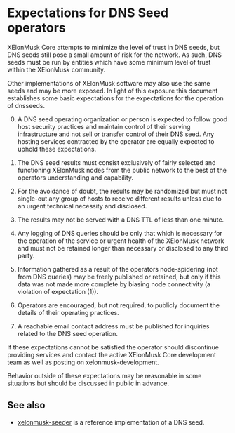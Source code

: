 Expectations for DNS Seed operators
====================================

XElonMusk Core attempts to minimize the level of trust in DNS seeds,
but DNS seeds still pose a small amount of risk for the network.
As such, DNS seeds must be run by entities which have some minimum
level of trust within the XElonMusk community.

Other implementations of XElonMusk software may also use the same
seeds and may be more exposed. In light of this exposure this
document establishes some basic expectations for the expectations
for the operation of dnsseeds.

0. A DNS seed operating organization or person is expected
to follow good host security practices and maintain control of
their serving infrastructure and not sell or transfer control of their
DNS seed. Any hosting services contracted by the operator are
equally expected to uphold these expectations.

1. The DNS seed results must consist exclusively of fairly selected and
functioning XElonMusk nodes from the public network to the best of the
operators understanding and capability.

2. For the avoidance of doubt, the results may be randomized but must not
single-out any group of hosts to receive different results unless due to an
urgent technical necessity and disclosed.

3. The results may not be served with a DNS TTL of less than one minute.

4. Any logging of DNS queries should be only that which is necessary
for the operation of the service or urgent health of the XElonMusk
network and must not be retained longer than necessary or disclosed
to any third party.

5. Information gathered as a result of the operators node-spidering
(not from DNS queries) may be freely published or retained, but only
if this data was not made more complete by biasing node connectivity
(a violation of expectation (1)).

6. Operators are encouraged, but not required, to publicly document the
details of their operating practices.

7. A reachable email contact address must be published for inquiries
related to the DNS seed operation.

If these expectations cannot be satisfied the operator should
discontinue providing services and contact the active XElonMusk
Core development team as well as posting on xelonmusk-development.

Behavior outside of these expectations may be reasonable in some
situations but should be discussed in public in advance.

See also
----------
- [xelonmusk-seeder](https://github.com/sipa/xelonmusk-seeder) is a reference implementation of a DNS seed.
